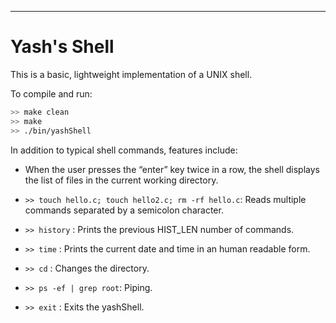* * *

# Yash's Shell

This is a basic, lightweight implementation of a UNIX shell.

To compile and run:

```bash
>> make clean
>> make
>> ./bin/yashShell
```

In addition to typical shell commands, features include:

-   When the user presses the “enter” key twice in a row, the shell displays the list of files in the current working directory.

-   `>> touch hello.c; touch hello2.c; rm -rf hello.c`: Reads multiple commands separated by a semicolon character.

-   `>> history` : Prints the previous HIST_LEN number of commands.

-   `>> time` : Prints the current date and time in an human readable form.

-   `>> cd` : Changes the directory.

-   `>> ps -ef | grep root`: Piping.

-   `>> exit` : Exits the yashShell.

